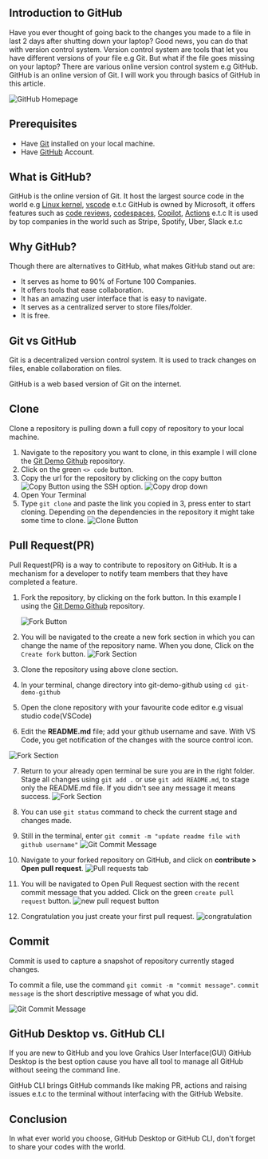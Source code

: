 ## Introduction to GitHub

Have you ever thought of going back to the changes you made to a file in last 2 days after shutting down your laptop? Good news, you can do that with version control system. Version control system are tools that let you have different versions of your file e.g Git.
But what if the file goes missing on your laptop? There are various online version control system e.g GitHub.
GitHub is an online version of Git. I will work you through basics of GitHub in this article.

![GitHub Homepage](./images/gh-home.png)

## Prerequisites

- Have [Git](https://github.com/git-guides/install-git) installed on your local machine.
- Have [GitHub](https://github.com/) Account.

## What is GitHub?

GitHub is the online version of Git. It host the largest source code in the world e.g [Linux kernel](https://GitHub.com/torvalds/linux), [vscode](https://github.com/microsoft/vscode) e.t.c
GitHub is owned by Microsoft, it offers features such as [code reviews](https://github.com/features/code-review), [codespaces](https://github.com/features/codespaces), [Copilot](https://github.com/features/copilot), [Actions](https://github.com/features/actions) e.t.c
It is used by top companies in the world such as Stripe, Spotify, Uber, Slack e.t.c

## Why GitHub?

Though there are alternatives to GitHub, what makes GitHub stand out are:

- It serves as home to 90% of Fortune 100 Companies.
- It offers tools that ease collaboration.
- It has an amazing user interface that is easy to navigate.
- It serves as a centralized server to store files/folder.
- It is free.

## Git vs GitHub

Git is a decentralized version control system. It is used to track changes on files, enable collaboration on files.

GitHub is a web based version of Git on the internet.

## Clone

Clone a repository is pulling down a full copy of repository to your local machine.

1. Navigate to the repository you want to clone, in this example I will clone the [Git Demo Github](https://github.com/kingzamzon/git-demo-github) repository.
2. Click on the green `<> code` button.
3. Copy the url for the repository by clicking on the copy button ![Copy Button](./images/img2a.png) using the SSH option.
   ![Copy drop down](./images/img2b.png)
4. Open Your Terminal
5. Type `git clone` and paste the link you copied in 3, press enter to start cloning. Depending on the dependencies in the repository it might take some time to clone.
   ![Clone Button](./images/img2c.png)

## Pull Request(PR)

Pull Request(PR) is a way to contribute to repository on GitHub. It is a mechanism for a developer to notify team members that they have completed a feature.

1. Fork the repository, by clicking on the fork button. In this example I using the [Git Demo Github](https://github.com/kingzamzon/git-demo-github) repository.

   ![Fork Button](./images/img3.png)

2. You will be navigated to the create a new fork section in which you can change the name of the repository name. When you done, Click on the `Create fork` button.
   ![Fork Section](./images/img4a.png)

3. Clone the repository using above clone section.

4. In your terminal, change directory into git-demo-github using `cd git-demo-github`

5. Open the clone repository with your favourite code editor e.g visual studio code(VSCode)

6. Edit the **README.md** file; add your github username and save. With VS Code, you get notification of the changes with the source control icon.

![Fork Section](./images/img4b.png)

7. Return to your already open terminal be sure you are in the right folder. Stage all changes using `git add .` or use `git add README.md`, to stage only the README.md file. If you didn't see any message it means success.
   ![Fork Section](./images/img4c.png)

8. You can use `git status` command to check the current stage and changes made.

9. Still in the terminal, enter `git commit -m "update readme file with github username"`
   ![Git Commit Message](./images/img4d.png)

10. Navigate to your forked repository on GitHub, and click on **contribute > Open pull request**.
    ![Pull requests tab](./images/img4e.png)
11. You will be navigated to Open Pull Request section with the recent commit message that you added. Click on the green `create pull request` button.
    ![new pull request button ](./images/img4fa.png)
12. Congratulation you just create your first pull request.
    ![congratulation ](./images/img4fb.png)

## Commit

Commit is used to capture a snapshot of repository currently staged changes.

To commit a file, use the command `git commit -m "commit message"`.
`commit message` is the short descriptive message of what you did.

![Git Commit Message](./images/img4d.png)

## GitHub Desktop vs. GitHub CLI

If you are new to GitHub and you love Grahics User Interface(GUI) GitHub Desktop is the best option cause you have all tool to manage all GitHub without seeing the command line.

GitHub CLI brings GitHub commands like making PR, actions and raising issues e.t.c to the terminal without interfacing with the GitHub Website.

## Conclusion

In what ever world you choose, GitHub Desktop or GitHub CLI, don't forget to share your codes with the world.
